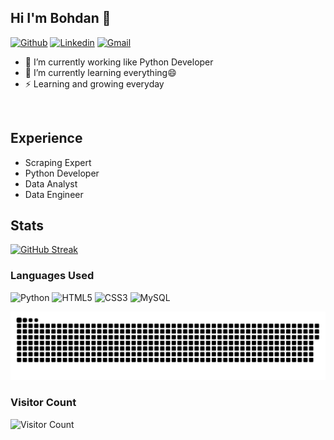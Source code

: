 <h2 align="left"> Hi I'm Bohdan 👋 </h2>

[![Github](https://img.shields.io/badge/-Github-000?&logo=Github&logoColor=white)](https://github.com/codeberrypro)
[![Linkedin](https://img.shields.io/badge/-LinkedIn-blue?&logo=Linkedin&logoColor=white)](https://www.linkedin.com/in/bogdan-gorvat/)
[![Gmail](https://img.shields.io/badge/-Gmail-c14438?&logo=Gmail&logoColor=white)](mailto:codeberry1994@gmail.com)

- 🔭 I’m currently working like Python Developer 
- 🌱 I’m currently learning everything😄
- ⚡ Learning and growing everyday

<br/>

## Experience
 - Scraping Expert
 - Python Developer
 - Data Analyst
 - Data Engineer 
   
## Stats
[![GitHub Streak](https://github-readme-streak-stats.herokuapp.com?user=codeberrypro&theme=dark&hide_border=)](https://git.io/streak-stats)

### Languages Used
![Python](https://img.shields.io/badge/python-3670A0?style=for-the-badge&logo=python&logoColor=ffdd54)
![HTML5](https://img.shields.io/badge/html5-%23E34F26.svg?style=for-the-badge&logo=html5&logoColor=white)
![CSS3](https://img.shields.io/badge/css3-%231572B6.svg?style=for-the-badge&logo=css3&logoColor=white)
![MySQL](https://img.shields.io/badge/mysql-%2300f.svg?style=for-the-badge&logo=mysql&logoColor=white)

<p align="center">
  <img src="https://github.com/midnightbot/midnightbot/raw/output/github-contribution-grid-snake.svg" alt="snake"></center>
</p>

### Visitor Count
![Visitor Count](https://profile-counter.glitch.me/{codeberrypro}/count.svg)
